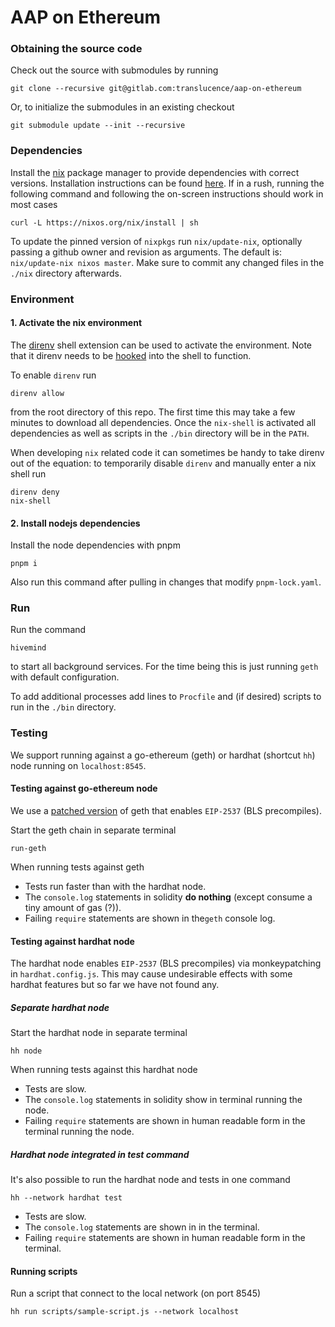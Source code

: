 # AAP on Ethereum
### Obtaining the source code
Check out the source with submodules by running

    git clone --recursive git@gitlab.com:translucence/aap-on-ethereum

Or, to initialize the submodules in an existing checkout

    git submodule update --init --recursive

### Dependencies
Install the [nix](https://nixos.org) package manager to provide dependencies with
correct versions. Installation instructions can be found [here](https://nixos.org/download.html).
If in a rush, running the following command and following the on-screen instructions should
work in most cases

    curl -L https://nixos.org/nix/install | sh

To update the pinned version of `nixpkgs` run `nix/update-nix`, optionally passing a github owner and
revision as arguments. The default is: `nix/update-nix nixos master`. Make sure to commit any changed
files in the `./nix` directory afterwards.

### Environment
#### 1. Activate the nix environment
The [direnv](https://direnv.net/) shell extension can be used to activate the environment.
Note that it direnv needs to be [hooked](https://direnv.net/docs/hook.html) into the shell to function.

To enable `direnv` run

    direnv allow

from the root directory of this repo. The first time this may take a few minutes to download all dependencies.
Once the `nix-shell` is activated all dependencies as well as scripts in the `./bin` directory will be in the
`PATH`.

When developing `nix` related code it can sometimes be handy to take direnv out of the equation: to
temporarily disable `direnv` and manually enter a nix shell run

    direnv deny
    nix-shell

#### 2. Install nodejs dependencies
Install the node dependencies with pnpm

    pnpm i

Also run this command after pulling in changes that modify `pnpm-lock.yaml`.
### Run
Run the command

    hivemind

to start all background services. For the time being this is just running `geth` with default configuration.

To add additional processes add lines to `Procfile` and (if desired) scripts to run in the `./bin` directory.

### Testing
We support running against a go-ethereum (geth) or hardhat (shortcut `hh`) node running on `localhost:8545`.

#### Testing against go-ethereum node
We use a [patched version](https://gitlab.com/translucence/go-ethereum) of geth
that enables `EIP-2537` (BLS precompiles).

Start the geth chain in separate terminal

    run-geth

When running tests against geth

- Tests run faster than with the hardhat node.
- The `console.log` statements in solidity **do nothing** (except consume a tiny amount of gas (?)).
- Failing `require` statements are shown in the`geth` console log.

#### Testing against hardhat node
The hardhat node enables `EIP-2537` (BLS precompiles) via monkeypatching in `hardhat.config.js`.
This may cause undesirable effects with some hardhat features but so far we have not found any.

##### Separate hardhat node
Start the hardhat node in separate terminal

    hh node

When running tests against this hardhat node

- Tests are slow.
- The `console.log` statements in solidity show in terminal running the node.
- Failing `require` statements are shown in human readable form in the terminal running the node.

##### Hardhat node integrated in test command
It's also possible to run the hardhat node and tests in one command

    hh --network hardhat test

- Tests are slow.
- The `console.log` statements are shown in in the terminal.
- Failing `require` statements are shown in human readable form in the terminal.

#### Running scripts
Run a script that connect to the local network (on port 8545)

    hh run scripts/sample-script.js --network localhost
